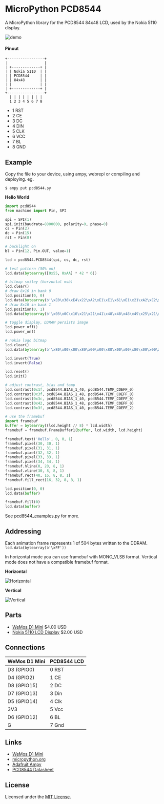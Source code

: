 # MicroPython PCD8544

A MicroPython library for the PCD8544 84x48 LCD, used by the Nokia 5110 display.

![demo](docs/demo.jpg)

#### Pinout

```
+-----------------+
|                 |
| +-------------+ |
| | Nokia 5110  | |
| | PCD8544     | |
| | 84x48       | |
| |             | |
| +-------------+ |
+-----------------+
  | | | | | | | |
  1 2 3 4 5 6 7 8
```

* 1 RST
* 2 CE
* 3 DC
* 4 DIN
* 5 CLK
* 6 VCC
* 7 BL
* 8 GND

## Example

Copy the file to your device, using ampy, webrepl or compiling and deploying. eg.

```
$ ampy put pcd8544.py
```

**Hello World**

```python
import pcd8544
from machine import Pin, SPI

spi = SPI(1)
spi.init(baudrate=8000000, polarity=0, phase=0)
cs = Pin(2)
dc = Pin(15)
rst = Pin(0)

# backlight on
bl = Pin(12, Pin.OUT, value=1)

lcd = pcd8544.PCD8544(spi, cs, dc, rst)

# test pattern (50% on)
lcd.data(bytearray([0x55, 0xAA] * 42 * 6))

# bitmap smiley (horzontal msb)
lcd.clear()
# draw 8x16 in bank 0
lcd.position(0, 0)
lcd.data(bytearray(b'\xE0\x38\xE4\x22\xA2\xE1\xE1\x61\xE1\x21\xA2\xE2\xE4\x38\xE0\x00'))
# draw 8x16 in bank 1
lcd.position(0, 1)
lcd.data(bytearray(b'\x03\x0C\x10\x21\x21\x41\x48\x48\x48\x49\x25\x21\x10\x0C\x03\x00'))

# toggle display, DDRAM persists image
lcd.power_off()
lcd.power_on()

# nokia logo bitmap
lcd.clear()
lcd.data(bytearray(b'\x80\x00\x00\x80\x00\x00\x80\x00\x00\x80\x00\x00\x80\x00\x00\x80\x00\x00\x80\x80\x40\x40\x40\x80\x80\xC0\xC0\x40\xC0\xA0\xE0\xC0\xE0\xE0\xF0\xF0\xF8\xF8\xF8\xFC\xFC\xFE\xEE\xF4\xF0\xF0\x70\x30\x00\x80\x00\x00\x80\x00\x0C\x9C\x1C\x38\xB8\x38\x38\xB8\xF8\xF0\xF0\xF0\xF0\xF0\xF0\xF0\xF0\xF0\xF0\xF0\xF0\xF0\xF0\xF0\xF0\xF0\xF8\xF8\xF8\xF8\x88\x20\x8A\x20\x08\x22\x08\x00\x0A\x00\x00\x02\x80\x71\xBA\xDA\xFD\xDD\xED\xDE\xEE\xF7\xFF\xFB\xFD\xFD\xFE\xFF\x7F\x3F\x1F\x9F\x3F\x7F\x6F\x0F\xAF\x1F\xBF\x3E\x3C\x7A\x78\x70\x22\x88\xA0\x2A\x80\x08\x62\xE0\xE0\xF2\xF0\x58\xDA\xF8\xFC\x92\xFE\xFF\xFF\xD3\xFF\xFD\xF3\xE1\xF0\xF9\x7F\xBF\x3F\x8F\x2F\x4F\xAF\x0F\x4F\xA7\x0F\xAF\x87\x2F\x82\x80\x20\xC0\x80\x80\x50\x40\xC4\xD0\xA0\xE8\xE4\xEA\xFF\xFB\xFD\xFF\xFF\xFF\xFF\xFF\xEF\x4F\x27\x53\xA8\x54\x29\x4A\xB5\x82\xAC\xA1\x8A\xB6\x50\x4D\x32\xA4\x4A\xB4\xA9\x4A\x52\xB4\xAA\x45\xA8\xDA\x22\xAC\xD2\x2A\x52\xA8\x52\x4C\xB0\xAD\x43\x5B\xB3\x45\xA8\x5B\xA3\xAB\x55\xA8\x52\x54\xA9\x56\xA8\x45\xBA\xA4\x49\x5A\xA2\x54\xAA\x52\xFE\xFF\xFF\xFE\xFD\xFF\xFF\xFF\xFE\xFF\xFF\xFF\xFF\xFF\xFF\xFF\xFF\xFF\xFF\xFF\xFF\x7F\xFF\xFE\xBF\x7F\xBF\xBF\xFF\xDF\xBF\x5F\xDF\x7F\xDF\x7F\xDF\xAF\x7F\xEE\x8E\xF1\x6E\x99\xF7\x6A\xDD\xB2\x6E\xD5\x7A\xD7\xAC\x75\xDB\x6D\xD5\x7A\xD7\xAC\x7B\xE5\xDE\xA9\x77\xDA\xB5\xEE\x59\xB6\xEB\xDD\xB6\x69\xD6\xBF\xE8\x55\xEF\xB9\xD6\xED\xB5\x5B\xAB\xFF\xFD\xF7\xFF\x01\x01\x01\x01\xE1\xC1\x81\x03\x05\x0F\x1D\x2F\x7E\x01\x00\x01\x01\xFF\xFE\x03\x01\x01\x00\xF1\xF0\xF1\x71\xF1\xF1\xB1\xF1\x01\x01\x01\x03\xFE\xFF\x01\x01\x01\x01\xBE\x1B\x0D\x07\x03\x41\xE1\xF1\xF9\x6D\xFF\xFF\x00\x01\x01\x01\xFF\xFF\xEB\x3E\x0D\x03\x01\x41\x71\x70\x41\x01\x03\x0E\x3B\xEF\xFE\xFB\xEE\x7D\xF7\xFF\xFF\xFF\xFF\xFE\xFF\xF0\xF0\xF0\xF0\xFF\xFF\xFF\xFF\xFE\xFC\xF8\xF0\xF0\xF0\xF0\xF0\xF0\xFF\xFF\xF8\xF0\xF0\xF0\xF1\xF1\xF1\xF1\xF1\xF1\xF1\xF1\xF0\xF0\xF0\xF8\xFF\xFF\xF0\xF0\xF0\xF0\xFF\xFF\xFE\xFC\xF8\xF0\xF0\xF1\xF3\xF7\xFF\xFF\xF0\xF0\xF0\xF0\xFF\xF3\xF0\xF0\xF0\xFC\xFC\xFC\xFC\xFC\xFC\xFC\xFC\xF0\xF0\xF0\xF3\xFF\xFF\xFF\xFF\xFF'))

lcd.invert(True)
lcd.invert(False)

lcd.reset()
lcd.init()

# adjust contrast, bias and temp
lcd.contrast(0x1f, pcd8544.BIAS_1_40, pcd8544.TEMP_COEFF_0)
lcd.contrast(0x3f, pcd8544.BIAS_1_48, pcd8544.TEMP_COEFF_0)
lcd.contrast(0x3c, pcd8544.BIAS_1_40, pcd8544.TEMP_COEFF_0)
lcd.contrast(0x42, pcd8544.BIAS_1_48, pcd8544.TEMP_COEFF_0)
lcd.contrast(0x3f, pcd8544.BIAS_1_40, pcd8544.TEMP_COEFF_2)

# use the framebuf
import framebuf
buffer = bytearray((lcd.height // 8) * lcd.width)
framebuf = framebuf.FrameBuffer1(buffer, lcd.width, lcd.height)

framebuf.text('Hello', 0, 0, 1)
framebuf.pixel(30, 30, 1)
framebuf.pixel(31, 31, 1)
framebuf.pixel(32, 32, 1)
framebuf.pixel(33, 33, 1)
framebuf.pixel(34, 34, 1)
framebuf.hline(0, 20, 8, 1)
framebuf.vline(30, 8, 8, 1)
framebuf.rect(40, 16, 8, 8, 1)
framebuf.fill_rect(16, 32, 8, 8, 1)

lcd.position(0, 0)
lcd.data(buffer)

framebuf.fill(0)
lcd.data(buffer)
```

See [pcd8544_examples.py](pcd8544_examples.py) for more.

## Addressing

Each animation frame represents 1 of 504 bytes written to the DDRAM. `lcd.data(bytearray(b'\xFF'))`

In horizontal mode you can use framebuf with MONO_VLSB format. Vertical mode does not have a compatible framebuf format.

**Horizontal**

![Horizontal](docs/pcd8544-horizontal.gif)

**Vertical**

![Vertical](docs/pcd8544-vertical.gif)

## Parts

* [WeMos D1 Mini](https://www.aliexpress.com/store/product/D1-mini-Mini-NodeMcu-4M-bytes-Lua-WIFI-Internet-of-Things-development-board-based-ESP8266/1331105_32529101036.html) $4.00 USD
* [Nokia 5110 LCD Display](https://www.aliexpress.com/item/1pcs-High-Quality-84-48-84x48-LCD-Module-White-backlight-adapter-PCB-for-Nokia-5110-for/32609308327.html) $2.00 USD

## Connections

WeMos D1 Mini | PCD8544 LCD
------------- | ----------
D3 (GPIO0)    | 0 RST
D4 (GPIO2)    | 1 CE
D8 (GPIO15)   | 2 DC
D7 (GPIO13)   | 3 Din
D5 (GPIO14)   | 4 Clk
3V3           | 5 Vcc
D6 (GPIO12)   | 6 BL
G             | 7 Gnd

## Links

* [WeMos D1 Mini](https://wiki.wemos.cc/products:d1:d1_mini)
* [micropython.org](http://micropython.org)
* [Adafruit Ampy](https://learn.adafruit.com/micropython-basics-load-files-and-run-code/install-ampy)
* [PCD8544 Datasheet](docs/PCD8544.pdf)

## License

Licensed under the [MIT License](http://opensource.org/licenses/MIT).
